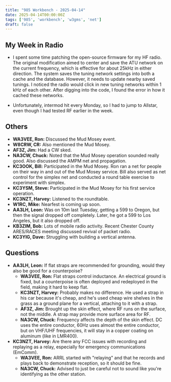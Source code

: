 ```yaml
---
title: "985 Workbench - 2025-04-14"
date: 2025-04-14T00:00:00Z
tags: ['985', 'workbench', 'w3gms', 'net']
draft: false
---
```


## My Week in Radio

* I spent some time patching the open-source firmware
  for my HF radio.
  The original modification aimed
  to center and save the ATU network on the current frequency,
  which is effective for about 25kHz in either direction.
  The system saves the tuning network settings
  into both a cache and the database.
  However, it needs to update nearby saved tunings.
  I noticed the radio would click in new tuning networks
  within 1 kHz of each other.
  After digging into the code,
  I found the error in how it cached these networks.

* Unfortunately, intermod hit every Monday,
  so I had to jump to Allstar,
  even though I had tested RF earlier in the week.

## Others

* **WA3VEE, Ron:** Discussed the Mud Mosey event.
* **W8CRW, CR:** Also mentioned the Mud Mosey.
* **AF3Z, Jim:** Had a CW sked.
* **NA3CW, Chuck:** Noted that the Mud Mosey operation sounded really good.
  Also discussed the AMPM net and propagation.
* **KC3OOK, Bill:** Participated in the Mud Mosey.
  Ron ran a net for people on their way
  in and out of the Mud Mosey service.
  Bill also served as net control
  for the simplex net
  and conducted a round table exercise
  to experiment with simplex.
* **KC3YSM, Steve:** Participated in the Mud Mosey
  for his first service operation.
* **KC3NZT, Harvey:** Listened to the roundtable.
* **W1RC, Mike:** Nearfest is coming up soon.
* **AA3LH, Leon:** Was on 10m last Tuesday,
  getting a 599 to Oregon,
  but then the signal dropped off completely.
  Later, he got a 599 to Los Angeles,
  but it also dropped off.
* **KB3ZIM, Bob:** Lots of mobile radio activity.
  Recent Chester County ARES/RACES meeting discussed revival of packet radio.
* **KC3YIG, Dave:** Struggling with building a vertical antenna.

## Questions

* **AA3LH, Leon:** If flat straps are recommended for grounding,
  would they also be good for a counterpoise?
  * **WA3VEE, Ron:** Flat straps control inductance.
    An electrical ground is fixed,
    but a counterpoise is often deployed
    and redeployed in the field,
    making it hard to keep flat.
  * **KC3NZT, Harvey:** Probably makes no difference.
    He used a strap in his car
    because it's cheap,
    and he's used cheap wire shelves in the grass
    as a ground plane for a vertical,
    attaching to it with a strap.
  * **AF3Z, Jim:** 
    Brought up the skin effect,
    where RF runs on the surface,
    not the middle.
    A strap may provide more surface area for RF.
  * **NA3CW, Chuck:**
    Frequency affects the depth
    of the skin effect.
    DC uses the entire conductor,
    60Hz uses almost the entire conductor,
    but on VHF/UHF frequencies,
    it will stay in a copper coating on aluminum
    (like in LMR400).
* **KC3NZT, Harvey:**
  Are there any FCC issues with recording and replaying as a relay,
  especially for emergency communications (EmComm).
  * **WA3VEE, Ron:** ARRL started with "relaying"
    and that he records and plays back to demonstrate reception,
    so it should be fine.
  * **NA3CW, Chuck:**
    Advised to just be careful not to sound like you're identifying
    as the other station.

<!--more-->
